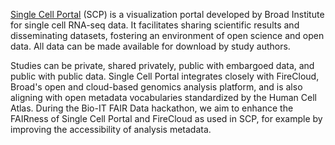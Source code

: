 [Single Cell Portal](https://portals.broadinstitute.org/single_cell) (SCP) is a visualization portal developed by Broad Institute for single cell RNA-seq data. It facilitates sharing scientific results and disseminating datasets, fostering an environment of open science and open data. All data can be made available for download by study authors. 

Studies can be private, shared privately, public with embargoed data, and public with public data. Single Cell Portal integrates closely with FireCloud, Broad's open and cloud-based genomics analysis platform, and is also aligning with open metadata vocabularies standardized by the Human Cell Atlas. During the Bio-IT FAIR Data hackathon, we aim to enhance the FAIRness of Single Cell Portal and FireCloud as used in SCP, for example by improving the accessibility of analysis metadata.
